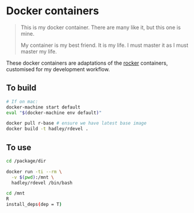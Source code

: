 # Docker containers

> This is my docker container. There are many like it, but this one is mine.
> 
> My container is my best friend. It is my life. I must master it as I must 
> master my life.

These docker containers are adaptations of the [rocker](https://github.com/rocker-org) containers, customised for my development workflow.

## To build

```sh
# If on mac:
docker-machine start default
eval "$(docker-machine env default)"

docker pull r-base # ensure we have latest base image
docker build -t hadley/rdevel .
```

## To use

```sh
cd /package/dir

docker run -ti --rm \
  -v $(pwd):/mnt \
  hadley/rdevel /bin/bash

cd /mnt
R
install_deps(dep = T)
```
